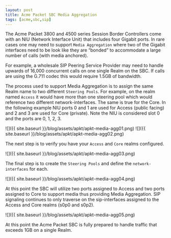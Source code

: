 ```yaml
---
layout: post
title: Acme Packet SBC Media Aggregation
tags: [acme,sbc,sip]
---
```


The Acme Packet 3800 and 4500 series Session Border Controllers come with an NIU (Network Interface Unit) that includes four Gigabit ports.  In rare cases one may need to support `Media Aggregation` where two of the Gigabit interfaces need to be look like they are “bonded” to accommodate a large number of calls (with media anchored).  

<!--more-->

For example, a wholesale SIP Peering Service Provider may need to handle upwards of 16,000 concurrent calls on one single Realm on the SBC.  If  calls are using the G.711 codec this would require 1.5GB of bandwidth.

The process used to support Media Aggregation is to assign the same Realm name to two different `Steering Pools`.  For example, on the realm named `Access` it would have more than one steering pool which would reference two different network-interfaces.  The same is true for the Core.  In the following example NIU ports 0 and 1 are used for Access (public facing) and 2 and 3 are used for Core (private).  Note the NIU is considered slot 0 and the ports are 0, 1, 2, 3.

![]({{ site.baseurl }}/blog/assets/apkt/apkt-media-agg01.png)
![]({{ site.baseurl }}/blog/assets/apkt/apkt-media-agg02.png)

The next step is to verify you have your `Access` and `Core` realms configured.

![]({{ site.baseurl }}/blog/assets/apkt/apkt-media-agg03.png)

The final step is to create the `Steering Pools` and define the `network-interfaces` for each.

![]({{ site.baseurl }}/blog/assets/apkt/apkt-media-agg04.png)

At this point the SBC will utilize two ports assigned to Access and two ports assigned to Core to support media thus providing Media Aggregation. SIP signaling continues to only traverse on the sip-interfaces assigned to the Access and Core realms (s0p0 and s0p2).

![]({{ site.baseurl }}/blog/assets/apkt/apkt-media-agg05.png)

At this point the Acme Packet SBC is fully prepared to handle traffic that exceeds 1GB on a single Realm.

